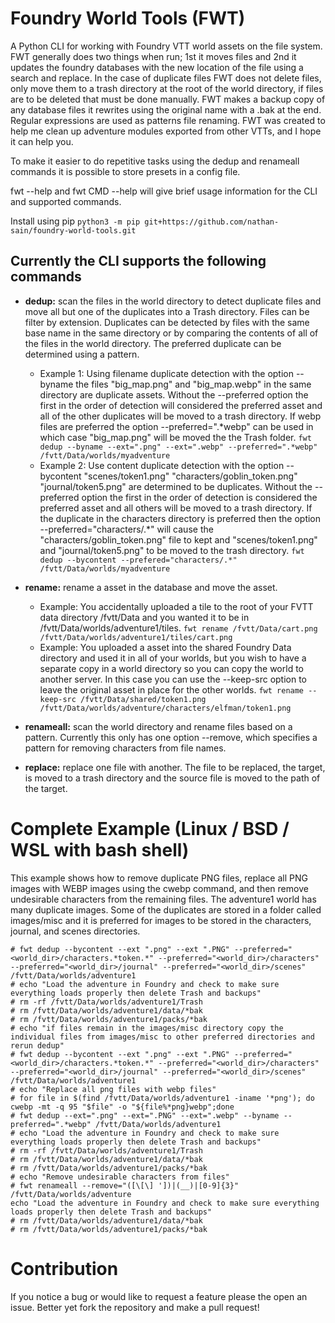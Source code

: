 # Foundry World Tools (FWT)

A Python CLI for working with Foundry VTT world assets on the file system. FWT generally does two things when run; 1st it moves files and 2nd it updates the foundry databases with the new location of the file using a search and replace. In the case of duplicate files FWT does not delete files, only move them to a trash directory at the root of the world directory, if files are to be deleted that must be done manually. FWT makes a backup copy of any database files it rewrites using the original name with a .bak at the end. Regular expressions are used as patterns file renaming. FWT was created to help me clean up adventure modules exported from other VTTs, and I hope it can help you.

To make it easier to do repetitive tasks using the dedup and renameall commands it is possible to store presets in a config file.

fwt --help and fwt CMD --help will give brief usage information for the CLI and supported commands.

Install using pip `python3 -m pip git+https://github.com/nathan-sain/foundry-world-tools.git`

## Currently the CLI supports the following commands

* **dedup:** scan the files in the world directory to detect duplicate files and move all but one of the duplicates into a Trash directory. Files can be filter by extension. Duplicates can be detected by files with the same base name in the same directory or by comparing the contents of all of the files in the world directory. The preferred duplicate can be determined using a pattern. 
    * Example 1: Using filename duplicate detection with the option --byname the files "big_map.png" and "big_map.webp" in the same directory are duplicate assets. Without the --preferred option the first in the order of detection will considered the preferred asset and all of the other duplicates will be moved to a trash directory. If webp files are preferred the option --preferred=".*webp" can be used in which case "big_map.png" will be moved the the Trash folder. `fwt dedup --byname --ext=".png" --ext=".webp" --preferred=".*webp" /fvtt/Data/worlds/myadventure` 
    * Example 2: Use content duplicate detection with the option --bycontent "scenes/token1.png" "characters/goblin_token.png" "journal/token5.png" are determined to be duplicates. Without the --preferred option the first in the order of detection is considered the preferred asset and all others will be moved to a trash directory. If the duplicate in the characters directory is preferred then the option --preferred="characters/.*" will cause the "characters/goblin_token.png" file to kept and "scenes/token1.png" and "journal/token5.png" to be moved to the trash directory. `fwt dedup --bycontent --prefered="characters/.*" /fvtt/Data/worlds/myadventure`

* **rename:** rename a asset in the database and move the asset.
    * Example: You accidentally uploaded a tile to the root of your FVTT data directory /fvtt/Data and you wanted it to be in /fvtt/Data/worlds/adventure1/tiles. `fwt rename /fvtt/Data/cart.png /fvtt/Data/worlds/adventure1/tiles/cart.png`
    * Example: You uploaded a asset into the shared Foundry Data directory and used it in all of your worlds, but you wish to have a separate copy in a world directory so you can copy the world to another server. In this case you can use the --keep-src option to leave the original asset in place for the other worlds. `fwt rename --keep-src /fvtt/Data/shared/token1.png /fvtt/Data/worlds/adventure/characters/elfman/token1.png`

* **renameall:** scan the world directory and rename files based on a pattern. Currently this only has one option --remove, which specifies a pattern for removing characters from file names.

* **replace:** replace one file with another. The file to be replaced, the target, is moved to a trash directory and the source file is moved to the path of the target.

# Complete Example (Linux / BSD / WSL with bash shell)
This example shows how to remove duplicate PNG files, replace all PNG images with WEBP images using the cwebp command, and then remove undesirable characters from the remaining files. The adventure1 world has many duplicate images. Some of the duplicates are stored in a folder called images/misc and it is preferred for images to be stored in the characters, journal, and scenes directories.

```
# fwt dedup --bycontent --ext ".png" --ext ".PNG" --preferred="<world_dir>/characters.*token.*" --preferred="<world_dir>/characters" --preferred="<world_dir>/journal" --preferred="<world_dir>/scenes" /fvtt/Data/worlds/adventure1 
# echo "Load the adventure in Foundry and check to make sure everything loads properly then delete Trash and backups"
# rm -rf /fvtt/Data/worlds/adventure1/Trash
# rm /fvtt/Data/worlds/adventure1/data/*bak
# rm /fvtt/Data/worlds/adventure1/packs/*bak
# echo "if files remain in the images/misc directory copy the individual files from images/misc to other preferred directories and rerun dedup"
# fwt dedup --bycontent --ext ".png" --ext ".PNG" --preferred="<world_dir>/characters.*token.*" --preferred="<world_dir>/characters" --preferred="<world_dir>/journal" --preferred="<world_dir>/scenes" /fvtt/Data/worlds/adventure1
# echo "Replace all png files with webp files"
# for file in $(find /fvtt/Data/worlds/adventure1 -iname '*png'); do cwebp -mt -q 95 "$file" -o "${file%*png}webp";done
# fwt dedup --ext=".png" --ext=".PNG" --ext=".webp" --byname --preferred=".*webp" /fvtt/Data/worlds/adventure1
# echo "Load the adventure in Foundry and check to make sure everything loads properly then delete Trash and backups"
# rm -rf /fvtt/Data/worlds/adventure1/Trash
# rm /fvtt/Data/worlds/adventure1/data/*bak
# rm /fvtt/Data/worlds/adventure1/packs/*bak
# echo "Remove undesirable characters from files"
# fwt renameall --remove="([\[\] '])|(__)|[0-9]{3}" /fvtt/Data/worlds/adventure
echo "Load the adventure in Foundry and check to make sure everything loads properly then delete Trash and backups"
# rm /fvtt/Data/worlds/adventure1/data/*bak
# rm /fvtt/Data/worlds/adventure1/packs/*bak
```

# Contribution

If you notice a bug or would like to request a feature please the open an issue. Better yet fork the repository and make a pull request!